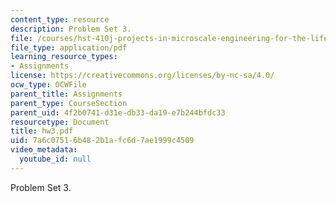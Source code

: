 ```yaml
---
content_type: resource
description: Problem Set 3.
file: /courses/hst-410j-projects-in-microscale-engineering-for-the-life-sciences-spring-2007/7a6c07516b482b1afc6d7ae1999c4509_hw3.pdf
file_type: application/pdf
learning_resource_types:
- Assignments
license: https://creativecommons.org/licenses/by-nc-sa/4.0/
ocw_type: OCWFile
parent_title: Assignments
parent_type: CourseSection
parent_uid: 4f2b0741-d31e-db33-da19-e7b244bfdc33
resourcetype: Document
title: hw3.pdf
uid: 7a6c0751-6b48-2b1a-fc6d-7ae1999c4509
video_metadata:
  youtube_id: null
---
```

Problem Set 3.